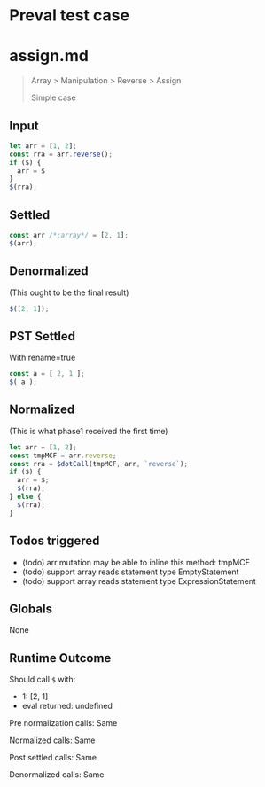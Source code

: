 # Preval test case

# assign.md

> Array > Manipulation > Reverse > Assign
>
> Simple case

## Input

`````js filename=intro
let arr = [1, 2];
const rra = arr.reverse();
if ($) {
  arr = $
}
$(rra);
`````


## Settled


`````js filename=intro
const arr /*:array*/ = [2, 1];
$(arr);
`````


## Denormalized
(This ought to be the final result)

`````js filename=intro
$([2, 1]);
`````


## PST Settled
With rename=true

`````js filename=intro
const a = [ 2, 1 ];
$( a );
`````


## Normalized
(This is what phase1 received the first time)

`````js filename=intro
let arr = [1, 2];
const tmpMCF = arr.reverse;
const rra = $dotCall(tmpMCF, arr, `reverse`);
if ($) {
  arr = $;
  $(rra);
} else {
  $(rra);
}
`````


## Todos triggered


- (todo) arr mutation may be able to inline this method: tmpMCF
- (todo) support array reads statement type EmptyStatement
- (todo) support array reads statement type ExpressionStatement


## Globals


None


## Runtime Outcome


Should call `$` with:
 - 1: [2, 1]
 - eval returned: undefined

Pre normalization calls: Same

Normalized calls: Same

Post settled calls: Same

Denormalized calls: Same
